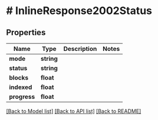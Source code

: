 # # InlineResponse2002Status

## Properties

Name | Type | Description | Notes
------------ | ------------- | ------------- | -------------
**mode** | **string** |  |
**status** | **string** |  |
**blocks** | **float** |  |
**indexed** | **float** |  |
**progress** | **float** |  |

[[Back to Model list]](../../README.md#models) [[Back to API list]](../../README.md#endpoints) [[Back to README]](../../README.md)
